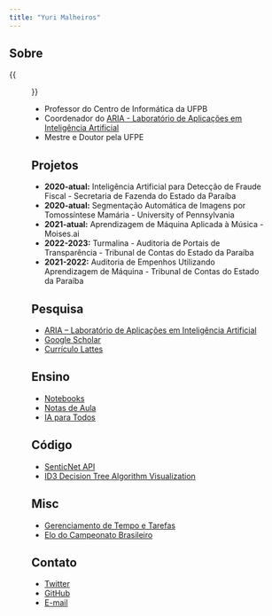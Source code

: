 ```yaml
---
title: "Yuri Malheiros"
---
```


## Sobre
{{<figure class="avatar" src="/profile.jpg" alt="avatar">}}

- Professor do Centro de Informática da UFPB
- Coordenador do [ARIA - Laboratório de Aplicações em Inteligência Artificial](https://aria.ci.ufpb.br)
- Mestre e Doutor pela UFPE

## Projetos 
- **2020-atual:** Inteligência Artificial para Detecção de Fraude Fiscal - Secretaria de Fazenda do Estado da Paraíba
- **2020-atual:** Segmentação Automática de Imagens por Tomossíntese Mamária - University of Pennsylvania
- **2021-atual:** Aprendizagem de Máquina Aplicada à Música - Moises.ai
- **2022-2023:** Turmalina - Auditoria de Portais de Transparência - Tribunal de Contas do Estado da Paraíba
- **2021-2022:** Auditoria de Empenhos Utilizando Aprendizagem de Máquina - Tribunal de Contas do Estado da Paraíba

## Pesquisa
- [ARIA – Laboratório de Aplicações em Inteligência Artificial](https://aria.ci.ufpb.br)
- [Google Scholar](https://scholar.google.com.br/citations?user=EQ0pvXUAAAAJ)
- [Currículo Lattes](http://lattes.cnpq.br/6396235096236217)

## Ensino
- [Notebooks](notebooks)
- [Notas de Aula](notasdeaula)
- [IA para Todos](https://www.youtube.com/watch?v=areBEw5-nrc&list=PLM8TXdmR4D2NfGVIZxXQMkhzmi3uWpA3P)

## Código
- [SenticNet API](https://github.com/yurimalheiros/senticnetapi/)
- [ID3 Decision Tree Algorithm Visualization](https://github.com/yurimalheiros/decisiontreejs)

## Misc
- [Gerenciamento de Tempo e Tarefas](gerenciamento-de-tempo)
- [Elo do Campeonato Brasileiro](elo-brasileirao) 

## Contato
- [Twitter](https://twitter.com/yurimalheiros)
- [GitHub](https://github.com/yurimalheiros)
- [E-mail](mailto:yuri@ci.ufpb.br)
